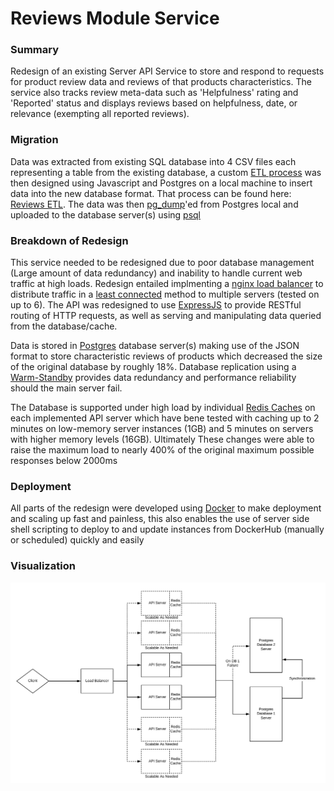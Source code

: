 # Reviews Module Service

### Summary
Redesign of an existing Server API Service to store and respond to requests for product review data and reviews of that products characteristics. The service also tracks review meta-data such as 'Helpfulness' rating and 'Reported' status and displays reviews based on helpfulness, date, or relevance (exempting all reported reviews).

### Migration
Data was extracted from existing SQL database into 4 CSV files each representing a table from the existing database, a custom [ETL process](https://en.wikipedia.org/wiki/Extract,_transform,_load) was then designed using Javascript and Postgres on a local machine to insert data into the new database format. That process can be found here: [Reviews ETL](https://github.com/iwantmyhatback/sdc_etl). The data was then [pg_dump](https://www.postgresql.org/docs/12/app-pgdump.html)'ed from Postgres local and uploaded to the database server(s) using [psql](http://postgresguide.com/utilities/psql.html)

### Breakdown of Redesign
This service needed to be redesigned due to poor database management (Large amount of data redundancy) and inability to handle current web traffic at high loads. Redesign entailed implmenting a [nginx load balancer](https://nginx.org/en/docs/http/load_balancing.html) to distribute traffic in a [least connected](https://nginx.org/en/docs/http/load_balancing.html#nginx_load_balancing_methods) method to multiple servers (tested on up to 6). The API was redesigned to use [ExpressJS](https://expressjs.com/) to provide RESTful routing of HTTP requests, as well as serving and manipulating data queried from the database/cache. 

Data is stored in [Postgres](https://www.postgresql.org/) database server(s) making use of the JSON format to store characteristic reviews of products which decreased the size of the original database by roughly 18%. Database replication using a [Warm-Standby](https://www.postgresql.org/docs/9.1/warm-standby.html) provides data redundancy and performance reliability should the main server fail. 

The Database is supported under high load by individual [Redis Caches](https://redis.io/) on each implemented API server which have bene tested with caching up to 2 minutes on low-memory server instances (1GB) and 5 minutes on servers with higher memory levels (16GB). Ultimately These changes were able to raise the maximum load to nearly 400% of the original maximum possible responses below 2000ms

### Deployment
All parts of the redesign were developed using [Docker](https://www.docker.com/) to make deployment and scaling up fast and painless, this also enables the use of server side shell scripting to deploy to and update instances from DockerHub (manually or scheduled) quickly and easily

### Visualization

![achitechture](https://github.com/iwantmyhatback/reviews-service/blob/master/planning/architecture.png)
